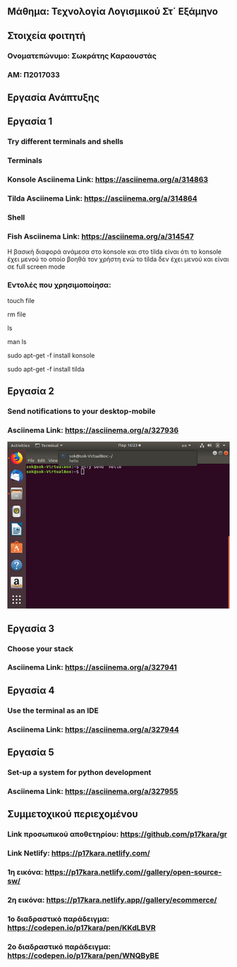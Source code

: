 ## Μάθημα: Τεχνολογία Λογισμικού Στ΄ Εξάμηνο
## Στοιχεία φοιτητή
### Ονοματεπώνυμο: Σωκράτης Καραουστάς
### ΑΜ: Π2017033

## Εργασία Ανάπτυξης
## Εργασία 1
### Try different terminals and shells

### Terminals
### Konsole Asciinema Link: https://asciinema.org/a/314863
### Tilda Asciinema Link: https://asciinema.org/a/314864

### Shell
### Fish Asciinema Link: https://asciinema.org/a/314547

Η βασική διαφορά ανάμεσα στο konsole και στο tilda είναι ότι το konsole έχει μενού το οποίο βοηθά τον χρήστη ενώ το tilda δεν έχει μενού και είναι σε full screen mode

### Εντολές που χρησιμοποίησα:

touch file

rm file

ls

man ls

sudo apt-get -f install konsole

sudo apt-get -f install tilda

## Εργασία 2
### Send notifications to your desktop-mobile
### Asciinema Link: https://asciinema.org/a/327936
![Screenshot](Screenshot-1.png)

## Εργασία 3
### Choose your stack
### Asciinema Link: https://asciinema.org/a/327941

## Εργασία 4
### Use the terminal as an IDE
### Asciinema Link: https://asciinema.org/a/327944

## Εργασία 5
### Set-up a system for python development
### Asciinema Link: https://asciinema.org/a/327955


## Συμμετοχικού περιεχομένου
### Link προσωπικού αποθετηρίου: https://github.com/p17kara/gr
### Link Netlify: https://p17kara.netlify.com/
### 1η εικόνα: https://p17kara.netlify.com//gallery/open-source-sw/
### 2η εικόνα: https://p17kara.netlify.app//gallery/ecommerce/
### 1ο διαδραστικό παράδειγμα: https://codepen.io/p17kara/pen/KKdLBVR
### 2ο διαδραστικό παράδειγμα: https://codepen.io/p17kara/pen/WNQByBE

